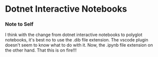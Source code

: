 # Dotnet Interactive Notebooks


### Note to Self

I think with the change from dotnet interactive notebooks to polyglot notebooks, it's best no to use the .dib file extension.
The vscode plugin doesn't seem to know what to do with it.
Now, the .ipynb file extension on the other hand.
That this is on fire!!!